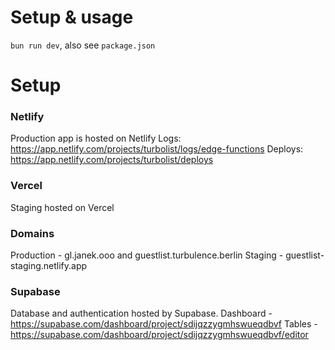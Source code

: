 # Setup & usage
`bun run dev`, also see `package.json`

# Setup

### Netlify
Production app is hosted on Netlify
Logs: https://app.netlify.com/projects/turbolist/logs/edge-functions
Deploys: https://app.netlify.com/projects/turbolist/deploys

### Vercel
Staging hosted on Vercel

### Domains
Production - gl.janek.ooo and guestlist.turbulence.berlin
Staging - guestlist-staging.netlify.app

### Supabase
Database and authentication hosted by Supabase.
Dashboard - https://supabase.com/dashboard/project/sdijqzzygmhswueqdbvf
Tables - https://supabase.com/dashboard/project/sdijqzzygmhswueqdbvf/editor

